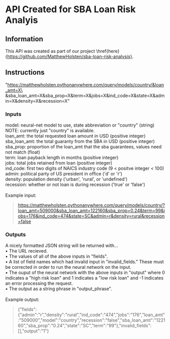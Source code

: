 # API Created for SBA Loan Risk Analyis

## Information
This API was created as part of our project \href{here}{https://github.com/MatthewHolsten/sba-loan-risk-analysis}.

## Instructions
"https://matthewholsten.pythonanywhere.com/query/models/country/&loan_amt=X\
&sba_loan_amt=X&sba_prop=X&term=X&jobs=X&ind_code=X&state=X&admin=X&density=X&recession=X"


### Inputs
model:          neural-net model to use, state abbreviation or "country" (string) NOTE: currently just "country" is available.\
loan_amt:       the total requested loan amount in USD (positive integer)\
sba_loan_amt:   the total guaranty from the SBA in USD (positive integer)\
sba_prop:       proportion of the loan_amt that the sba guarantees, values need not match (float)\
term:           loan payback length in months (positive integer)\
jobs:           total jobs retained from loan (positive integer)\
ind_code:       first two digits of NAICS industry code (9 < positve integer < 100)\
admin:          political party of US president in office ('d' or 'r')\
density:        population density ('urban', 'rural', or 'undefined')\
recession:      whether or not loan is during recession ('true' or 'false')\
\
Example input: 
> https://matthewholsten.pythonanywhere.com/query/models/country/?loan_amt=509000&sba_loan_amt=122160&sba_prop=0.24&term=99&jobs=176&ind_code=474&state=SC&admin=r&density=rural&recession=false

### Outputs
A nicely formatted JSON string will be returned with...\
• The URL recieved.\
• The values of all of the above inputs in "fields".\
• A list of field names which had invalid input in "invalid_fields." These must be
    corrected in order to run the neural network on the input.\
• The ouput of the neural network with the above inputs in "output" where 0 indicates
    a "high risk loan" and 1 indicates a "low risk loan" and -1 indicates an error processing
    the request.\
• The output as a string phrase in "output_phrase".\
\
Example output:
> {"fields":{"admin":"r","density":"rural","ind_code":"474","jobs":"176","loan_amt":"509000","model":"country","recession":"false","sba_loan_amt":"122160","sba_prop":"0.24","state":"SC","term":"99"},"invalid_fields":[],"output":"1"}
